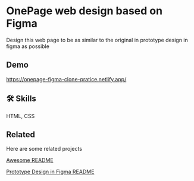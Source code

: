 
# OnePage web design based on Figma

Design this web page to be as similar to the original in prototype design in figma  as possible


## Demo

https://onepage-figma-clone-pratice.netlify.app/


## 🛠 Skills
HTML, CSS


## Related

Here are some related projects

[Awesome README](https://github.com/matiassingers/awesome-readme)

[Prototype Design in Figma  README](https://www.figma.com/community/file/849342658995967505 )
